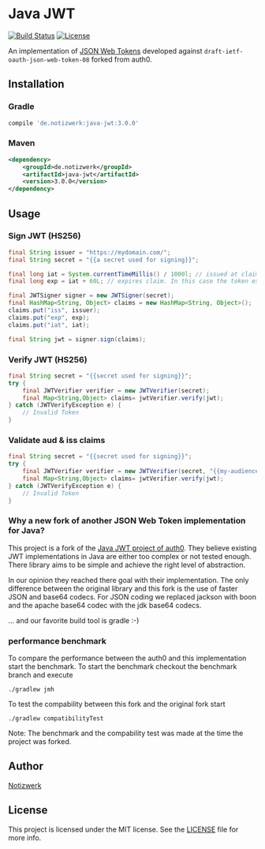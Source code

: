# Java JWT

[![Build Status](https://travis-ci.org/sibay/java-jwt.svg?branch=master)](https://travis-ci.org/sibay/java-jwt)
[![License](http://img.shields.io/:license-mit-blue.svg?style=flat)](http://doge.mit-license.org)

An implementation of [JSON Web Tokens](http://self-issued.info/docs/draft-ietf-oauth-json-web-token.html) developed against `draft-ietf-oauth-json-web-token-08` forked from auth0.

## Installation

### Gradle

```gradle
compile 'de.notizwerk:java-jwt:3.0.0'
```

### Maven

```xml
<dependency>
    <groupId>de.notizwerk</groupId>
    <artifactId>java-jwt</artifactId>
    <version>3.0.0</version>
</dependency>
```

## Usage

### Sign JWT (HS256)

```java
final String issuer = "https://mydomain.com/";
final String secret = "{{a secret used for signing}}";

final long iat = System.currentTimeMillis() / 1000l; // issued at claim 
final long exp = iat + 60L; // expires claim. In this case the token expires in 60 seconds

final JWTSigner signer = new JWTSigner(secret);
final HashMap<String, Object> claims = new HashMap<String, Object>();
claims.put("iss", issuer);
claims.put("exp", exp);
claims.put("iat", iat);

final String jwt = signer.sign(claims);
```

### Verify JWT (HS256)

```java
final String secret = "{{secret used for signing}}";
try {
    final JWTVerifier verifier = new JWTVerifier(secret);
    final Map<String,Object> claims= jwtVerifier.verify(jwt);
} catch (JWTVerifyException e) {
    // Invalid Token
}
```

### Validate aud & iss claims

```java
final String secret = "{{secret used for signing}}";
try {
    final JWTVerifier verifier = new JWTVerifier(secret, "{{my-audience}}", "{{my-issuer}}");
    final Map<String,Object> claims= jwtVerifier.verify(jwt);
} catch (JWTVerifyException e) {
    // Invalid Token
}
```


### Why a new fork of another JSON Web Token implementation for Java?

This project is a fork of the [Java JWT project of auth0](https://github.com/auth0/java-jwt).
They believe existing JWT implementations in Java are either too complex or not tested enough. There library aims to be simple and achieve the right level of abstraction. 

In our opinion they reached there goal with their implementation. The only difference between the original library and this fork is the use of faster JSON and base64 codecs. 
For JSON coding we replaced jackson with boon and the apache base64 codec with the jdk base64 codecs. 

... and our favorite build tool is gradle :-)

### performance benchmark

To compare the performance between the auth0 and this implementation start the benchmark. To start the benchmark checkout the benchmark branch and execute 

```
./gradlew jmh
```

To test the compability between this fork and the original fork start 
```
./gradlew compatibilityTest
```

Note: The benchmark and the compability test was made at the time the project was forked.

## Author

[Notizwerk](notizwerk.de)

## License

This project is licensed under the MIT license. See the [LICENSE](LICENSE.txt) file for more info.
